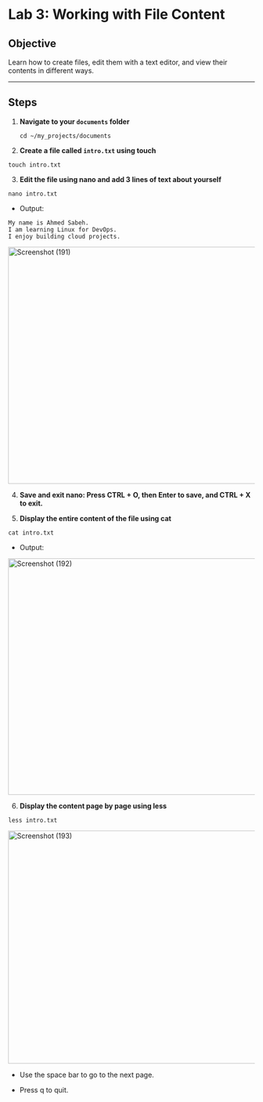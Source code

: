 # Lab 3: Working with File Content

## Objective
Learn how to create files, edit them with a text editor, and view their contents in different ways.

---

## Steps

1. **Navigate to your `documents` folder**
   ```
   cd ~/my_projects/documents
   ```
2. **Create a file called `intro.txt` using touch**
```
touch intro.txt
```
3. **Edit the file using nano and add 3 lines of text about yourself**
```
nano intro.txt
```
-   Output:
```
My name is Ahmed Sabeh.
I am learning Linux for DevOps.
I enjoy building cloud projects.
```

<img width="739" height="483" alt="Screenshot (191)" src="https://github.com/user-attachments/assets/0a62f590-070f-4fd1-aee5-1880e2099203" />

4. **Save and exit nano: Press CTRL + O, then Enter to save, and CTRL + X to exit.**

5. **Display the entire content of the file using cat**
```
cat intro.txt
```
-   Output:
  
<img width="735" height="482" alt="Screenshot (192)" src="https://github.com/user-attachments/assets/7fb174f5-cd08-43f2-b15f-2cd648a8318f" />

6. **Display the content page by page using less**
```
less intro.txt
```

<img width="739" height="475" alt="Screenshot (193)" src="https://github.com/user-attachments/assets/489073ea-815f-494f-bc66-890998a0dcc5" />

-   Use the space bar to go to the next page.

-   Press q to quit.

